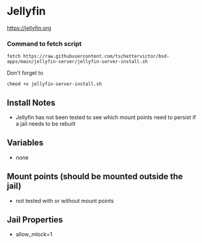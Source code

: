 # Jellyfin
https://jellyfin.org

### Command to fetch script
```
fetch https://raw.githubusercontent.com/tschettervictor/bsd-apps/main/jellyfin-server/jellyfin-server-install.sh
```

Don't forget to
```
chmod +x jellyfin-server-install.sh
```

## Install Notes
  - Jellyfin has not been tested to see which mount points need to persist if a jail needs to be rebuilt

## Variables
  - none

## Mount points (should be mounted outside the jail)
  - not tested with or without mount points

## Jail Properties
  - allow_mlock=1
